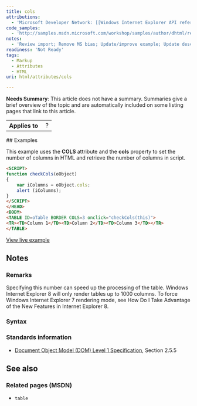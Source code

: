```yaml
---
title: cols
attributions:
  - 'Microsoft Developer Network: [[Windows Internet Explorer API reference](http://msdn.microsoft.com/en-us/library/ie/hh828809%28v=vs.85%29.aspx) Article]'
code_samples:
  - 'http://samples.msdn.microsoft.com/workshop/samples/author/dhtml/refs/cols.htm'
notes:
  - 'Review import; Remove MS bias; Update/improve example; Update descriptions; Fix lists & compatibility info'
readiness: 'Not Ready'
tags:
  - Markup
  - Attributes
  - HTML
uri: html/attributes/cols

---
```

**Needs Summary**: This article does not have a summary. Summaries give a brief overview of the topic and are automatically included on some listing pages that link to this article.

<table class="wikitable">
<tr>
<th>
Applies to

</th>
<td>
 ?

</td>
</tr>
</table>
## Examples

This example uses the **COLS** attribute and the **cols** property to set the number of columns in HTML and retrieve the number of columns in script.

``` html
<SCRIPT>
function checkCols(oObject)
{
    var iColumns = oObject.cols;
    alert (iColumns);
}
</SCRIPT>
</HEAD>
<BODY>
<TABLE ID=oTable BORDER COLS=3 onclick="checkCols(this)">
<TR><TD>Column 1</TD><TD>Column 2</TD><TD>Column 3</TD></TR>
</TABLE>
```

[View live example](http://samples.msdn.microsoft.com/workshop/samples/author/dhtml/refs/cols.htm)

## Notes

### Remarks

Specifying this number can speed up the processing of the table. Windows Internet Explorer 8 will only render tables up to 1000 columns. To force Windows Internet Explorer 7 rendering mode, see How Do I Take Advantage of the New Features in Internet Explorer 8.

### Syntax

### Standards information

-   [Document Object Model (DOM) Level 1 Specification](http://go.microsoft.com/fwlink/p/?linkid=161725), Section 2.5.5

## See also

### Related pages (MSDN)

-   `table`
